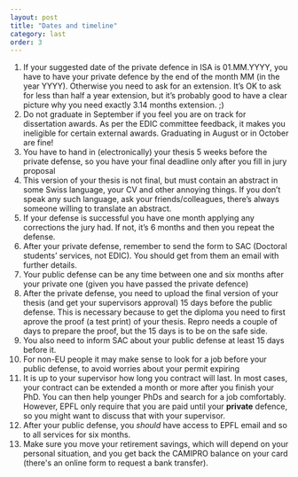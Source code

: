 ```yaml
---
layout: post
title: "Dates and timeline"
category: last
order: 3
---
```


1. If your suggested date of the private defence in ISA is 01.MM.YYYY, you have to have your private defence by the end of the month MM (in the year YYYY). Otherwise you need to ask for an extension. It’s OK to ask for less than half a year extension, but it’s probably good to have a clear picture why you need exactly 3.14 months extension. ;)
1. Do not graduate in September if you feel you are on track for dissertation awards. As per the EDIC committee feedback, it makes you ineligible for certain external awards. Graduating in August or in October are fine!
1. You have to hand in (electronically) your thesis 5 weeks before the private defense, so you have your final deadline only after you fill in jury proposal
1. This version of your thesis is not final, but must contain an abstract in some Swiss language, your CV and other annoying things. If you don’t speak any such language, ask your friends/colleagues, there’s always someone willing to translate an abstract.
1. If your defense is successful you have one month applying any corrections the jury had. If not, it’s 6 months and then you repeat the defense.
3. After your private defense, remember to send the form to SAC (Doctoral students’ services, not EDIC). You should get from them an email with further details. 
4. Your public defense can be any time between one and six months after your private one (given you have passed the private defence)
5. After the private defense, you need to upload the final version of your thesis (and get your supervisors approval) 15 days before the public defense. This is necessary because to get the diploma you need to first aprove the proof (a test print) of your thesis. Repro needs a couple of days to prepare the proof, but the 15 days is to be on the safe side. 
6. You also need to inform SAC about your public defense at least 15 days before it. 
7. For non-EU people it may make sense to look for a job before your public defense, to avoid worries about your permit expiring
8. It is up to your supervisor how long you contract will last. In most cases, your contract can be extended a month or more after you finish your PhD. You can then help younger PhDs and search for a job comfortably. However, EPFL only require that you are paid until your **private** defence, so you might want to discuss that with your supervisor. 
9. After your public defense, you *should* have access to EPFL email and so to all services for six months. 
10. Make sure you move your retirement savings, which will depend on your personal situation, and you get back the CAMIPRO balance on your card (there's an online form to request a bank transfer).
